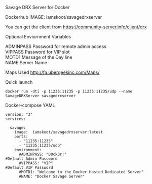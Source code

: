 Savage DRX Server for Docker

Dockerhub IMAGE:  iamskoot/savagedrxserver

You can get the client from  https://community-server.info/client/drx

Optional Enviornment Variables

ADMINPASS   Password for remote admin access  
VIPPASS     Password for VIP slot  
MOTD1       Message of the Day line  
NAME        Server Name  


Maps Used
http://fa.ubergeekinc.com/Maps/

Quick launch
```
docker run -dti -p 11235:11235 -p 11235:11235/udp --name SavageDRXServer savagedrxserver
```

Docker-compose YAML

```
version: "3"
services:

  savage:
    image:  iamskoot/savagedrxserver:latest
    ports:
      - "11235:11235"
      - "11235:11235/udp"
    environment:
      #ADMINPASS: "D0ck3r!"                                     #Default Admin Password
      #VIPPASS: "VIP"                                           #Default VIP Password
      #MOTD1: "Welcome to the Docker Hosted Dedicated Server"
      #NAME: "Docker Savage Server"
```
    
